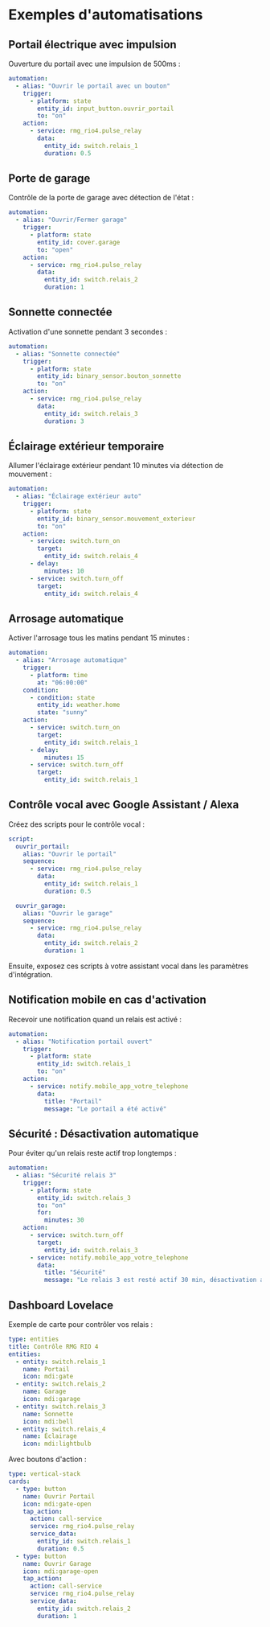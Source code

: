 # Exemples d'automatisations

## Portail électrique avec impulsion

Ouverture du portail avec une impulsion de 500ms :

```yaml
automation:
  - alias: "Ouvrir le portail avec un bouton"
    trigger:
      - platform: state
        entity_id: input_button.ouvrir_portail
        to: "on"
    action:
      - service: rmg_rio4.pulse_relay
        data:
          entity_id: switch.relais_1
          duration: 0.5
```

## Porte de garage

Contrôle de la porte de garage avec détection de l'état :

```yaml
automation:
  - alias: "Ouvrir/Fermer garage"
    trigger:
      - platform: state
        entity_id: cover.garage
        to: "open"
    action:
      - service: rmg_rio4.pulse_relay
        data:
          entity_id: switch.relais_2
          duration: 1
```

## Sonnette connectée

Activation d'une sonnette pendant 3 secondes :

```yaml
automation:
  - alias: "Sonnette connectée"
    trigger:
      - platform: state
        entity_id: binary_sensor.bouton_sonnette
        to: "on"
    action:
      - service: rmg_rio4.pulse_relay
        data:
          entity_id: switch.relais_3
          duration: 3
```

## Éclairage extérieur temporaire

Allumer l'éclairage extérieur pendant 10 minutes via détection de mouvement :

```yaml
automation:
  - alias: "Éclairage extérieur auto"
    trigger:
      - platform: state
        entity_id: binary_sensor.mouvement_exterieur
        to: "on"
    action:
      - service: switch.turn_on
        target:
          entity_id: switch.relais_4
      - delay:
          minutes: 10
      - service: switch.turn_off
        target:
          entity_id: switch.relais_4
```

## Arrosage automatique

Activer l'arrosage tous les matins pendant 15 minutes :

```yaml
automation:
  - alias: "Arrosage automatique"
    trigger:
      - platform: time
        at: "06:00:00"
    condition:
      - condition: state
        entity_id: weather.home
        state: "sunny"
    action:
      - service: switch.turn_on
        target:
          entity_id: switch.relais_1
      - delay:
          minutes: 15
      - service: switch.turn_off
        target:
          entity_id: switch.relais_1
```

## Contrôle vocal avec Google Assistant / Alexa

Créez des scripts pour le contrôle vocal :

```yaml
script:
  ouvrir_portail:
    alias: "Ouvrir le portail"
    sequence:
      - service: rmg_rio4.pulse_relay
        data:
          entity_id: switch.relais_1
          duration: 0.5

  ouvrir_garage:
    alias: "Ouvrir le garage"
    sequence:
      - service: rmg_rio4.pulse_relay
        data:
          entity_id: switch.relais_2
          duration: 1
```

Ensuite, exposez ces scripts à votre assistant vocal dans les paramètres d'intégration.

## Notification mobile en cas d'activation

Recevoir une notification quand un relais est activé :

```yaml
automation:
  - alias: "Notification portail ouvert"
    trigger:
      - platform: state
        entity_id: switch.relais_1
        to: "on"
    action:
      - service: notify.mobile_app_votre_telephone
        data:
          title: "Portail"
          message: "Le portail a été activé"
```

## Sécurité : Désactivation automatique

Pour éviter qu'un relais reste actif trop longtemps :

```yaml
automation:
  - alias: "Sécurité relais 3"
    trigger:
      - platform: state
        entity_id: switch.relais_3
        to: "on"
        for:
          minutes: 30
    action:
      - service: switch.turn_off
        target:
          entity_id: switch.relais_3
      - service: notify.mobile_app_votre_telephone
        data:
          title: "Sécurité"
          message: "Le relais 3 est resté actif 30 min, désactivation automatique"
```

## Dashboard Lovelace

Exemple de carte pour contrôler vos relais :

```yaml
type: entities
title: Contrôle RMG RIO 4
entities:
  - entity: switch.relais_1
    name: Portail
    icon: mdi:gate
  - entity: switch.relais_2
    name: Garage
    icon: mdi:garage
  - entity: switch.relais_3
    name: Sonnette
    icon: mdi:bell
  - entity: switch.relais_4
    name: Éclairage
    icon: mdi:lightbulb
```

Avec boutons d'action :

```yaml
type: vertical-stack
cards:
  - type: button
    name: Ouvrir Portail
    icon: mdi:gate-open
    tap_action:
      action: call-service
      service: rmg_rio4.pulse_relay
      service_data:
        entity_id: switch.relais_1
        duration: 0.5
  - type: button
    name: Ouvrir Garage
    icon: mdi:garage-open
    tap_action:
      action: call-service
      service: rmg_rio4.pulse_relay
      service_data:
        entity_id: switch.relais_2
        duration: 1
```